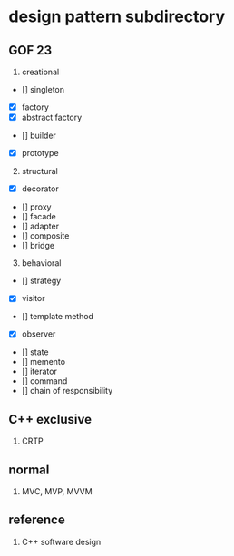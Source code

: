 # design pattern subdirectory

## GOF 23

1. creational

- [] singleton
- [x] factory
- [x] abstract factory
- [] builder
- [x] prototype

2. structural

- [x] decorator
- [] proxy
- [] facade
- [] adapter
- [] composite
- [] bridge

3. behavioral

- [] strategy
- [x] visitor
- [] template method
- [x] observer
- [] state
- [] memento
- [] iterator
- [] command
- [] chain of responsibility

## C++ exclusive

1. CRTP

## normal

1. MVC, MVP, MVVM

## reference

1. C++ software design
